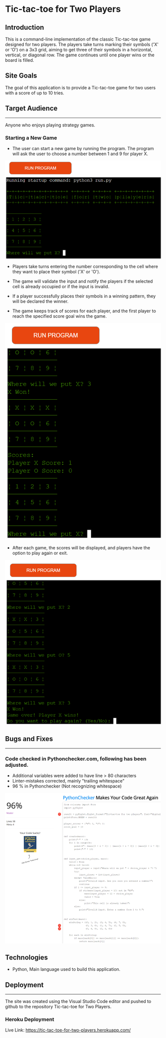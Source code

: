 # Tic-tac-toe for Two Players
## Introduction

This is a command-line implementation of the classic Tic-tac-toe game designed for two players. The players take turns marking their symbols ('X' or 'O') on a 3x3 grid, aiming to get three of their symbols in a horizontal, vertical, or diagonal row. The game continues until one player wins or the board is filled.

## Site Goals

The goal of this application is to provide a Tic-tac-toe game for two users with a score of up to 10 tries. 

## Target Audience
---
Anyone who enjoys playing strategy games.

### Starting a New Game
- The user can start a new game by running the program. The program will ask the user to choose a number between 1 and 9 for player X.

![img](/readme-img/Run.png)

- Players take turns entering the number corresponding to the cell where they want to place their symbol ('X' or 'O').

- The game will validate the input and notify the players if the selected cell is already occupied or if the input is invalid.

- If a player successfully places their symbols in a winning pattern, they will be declared the winner.

- The game keeps track of scores for each player, and the first player to reach the specified score goal wins the game.

![img](/readme-img/Score.png)

- After each game, the scores will be displayed, and players have the option to play again or exit.

![img](/readme-img/Win.png)

## Bugs and Fixes
---
### Code checked in Pythonchecker.com, following has been adjusted.
- Additional variables were added to have line > 80 characters
- Linter-mistakes corrected, mainly "trailing whitespace"
- 96 % in Pythonchecker (Not recognizing whitespace)

![img](/readme-img/Test.png)

## Technologies
- Python, Main language used to build this application.

## Deployment
---
The site was created using the Visual Studio Code editor and pushed to github to the repository Tic-tac-toe for Two Players.

### Heroku Deployment

Live Link: https://tic-tac-toe-for-two-players.herokuapp.com/